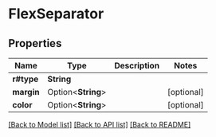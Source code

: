 # FlexSeparator

## Properties

Name | Type | Description | Notes
------------ | ------------- | ------------- | -------------
**r#type** | **String** |  | 
**margin** | Option<**String**> |  | [optional]
**color** | Option<**String**> |  | [optional]

[[Back to Model list]](../README.md#documentation-for-models) [[Back to API list]](../README.md#documentation-for-api-endpoints) [[Back to README]](../README.md)


